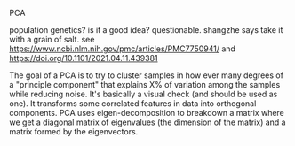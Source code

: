 PCA

population genetics? is it a good idea? questionable. shangzhe says take it with a grain of salt. see https://www.ncbi.nlm.nih.gov/pmc/articles/PMC7750941/ and https://doi.org/10.1101/2021.04.11.439381

The goal of a PCA is to try to cluster samples in how ever many degrees of a "principle component" that explains X% of variation among the samples while reducing noise. It's basically a visual check (and should be used as one). It transforms some correlated features in data into orthogonal components. PCA uses eigen-decomposition to breakdown a matrix where we get a diagonal matrix of eigenvalues (the dimension of the matrix) and a matrix formed by the eigenvectors. 
